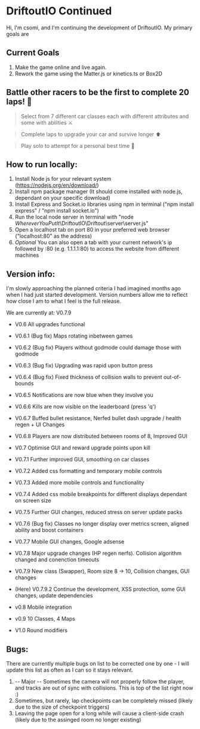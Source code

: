 # DriftoutIO Continued

Hi, I'm csomi, and I'm continuing the development of DriftoutIO. My primary goals are

## Current Goals

1. Make the game online and live again.
2. Rework the game using the Matter.js or kinetics.ts or Box2D
 
## Battle other racers to be the first to complete 20 laps! 🚗

> Select from 7 different car classes each with different attributes and some with abilities ⚔️

> Complete laps to upgrade your car and survive longer ⬆️

> Play solo to attempt for a personal best time 💨

## How to run locally:

1. Install Node js for your relevant system (https://nodejs.org/en/download/)
2. Install npm package manager (It should come installed with node.js, dependant on your specific download)
3. Install Express and Socket.io libraries using npm in terminal ("npm install express" / "npm install socket.io")
4. Run the local node server in terminal with "node _WhereverYouPutIt_\DriftoutIO\Driftout\server\server.js"
5. Open a localhost tab on port 80 in your preferred web browser ("localhost:80" as the address)
6. *Optional* You can also open a tab with your current network's ip followed by :80 (e.g. 1.1.1.1:80) to access the website from different machines

## Version info:

I'm slowly approaching the planned criteria I had imagined months ago when I had just started development. Version numbers allow me to reflect how close I am to what I feel is the full release.

We are currently at: V0.7.9

- V0.6 All upgrades functional
- V0.6.1 (Bug fix) Maps rotating inbetween games
- V0.6.2 (Bug fix) Players without godmode could damage those with godmode
- V0.6.3 (Bug fix) Upgrading was rapid upon button press
- V0.6.4 (Bug fix) Fixed thickness of collision walls to prevent out-of-bounds
- V0.6.5 Notifications are now blue when they involve you
- V0.6.6 Kills are now visible on the leaderboard (press 'q')
- V0.6.7 Buffed bullet resistance, Nerfed bullet dash upgrade / health regen + UI Changes
- V0.6.8 Players are now distributed between rooms of 8, Improved GUI

- V0.7 Optimise GUI and reward upgrade points upon kill
- V0.7.1 Further improved GUI, smoothing on car classes
- V0.7.2 Added css formatting and temporary mobile controls
- V0.7.3 Added more mobile controls and functionality
- V0.7.4 Added css mobile breakpoints for different displays dependant on screen size
- V0.7.5 Further GUI changes, reduced stress on server update packs
- V0.7.6 (Bug fix) Classes no longer display over metrics screen, aligned ability and boost containers
- V0.7.7 Mobile GUI changes, Google adsense
- V0.7.8 Major upgrade changes (HP regen nerfs). Collision algorithm changed and conenction timeouts
- V0.7.9 New class (Swapper), Room size 8 -> 10, Collision changes, GUI changes

- (Here) V0.7.9.2 Continue the development, XSS protection, some GUI changes, update dependencies 

- v0.8 Mobile integration

- v0.9 10 Classes, 4 Maps

- V1.0 Round modifiers


## Bugs:

There are currently multiple bugs on list to be corrected one by one - I will update this list as often as I can so it stays relevant.

1. -- Major -- Sometimes the camera will not properly follow the player, and tracks are out of sync with collisions. This is top of the list right now :)
2. Sometimes, but rarely, lap checkpoints can be completely missed (likely due to the size of checkpoint triggers)
3. Leaving the page open for a long while will cause a client-side crash (likely due to the assinged room no longer existing)


